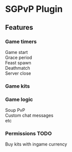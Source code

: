 # SGPvP Plugin

## Features

### Game timers
Game start \
Grace period \
Feast spawn \
Deathmatch \
Server close

### Game kits


### Game logic
Soup PvP \
Custom chat messages \
etc

### Permissions TODO
Buy kits with ingame currency

